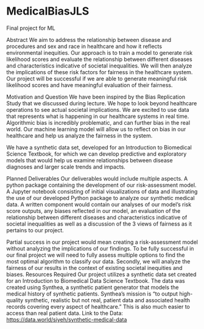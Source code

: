 # MedicalBiasJLS
Final project for ML

Abstract
We aim to address the relationship between disease and procedures and sex and race in healthcare and how it reflects environmental inequities. Our approach is to train a model to generate risk likelihood scores and evaluate the relationship between different diseases and characteristics indicative of societal inequalities. We will then analyze the implications of these risk factors for fairness in the healthcare system. Our project will be successful if we are able to generate meaningful risk likelihood scores and have meaningful evaluation of their fairness.

Motivation and Question
We have been inspired by the Bias Replication Study that we discussed during lecture. We hope to look beyond healthcare operations to see actual societal implications. We are excited to use data that represents what is happening in our healthcare systems in real time. Algorithmic bias is incredibly problematic, and can further bias in the real world. Our machine learning model will allow us to reflect on bias in our healthcare and help us analyze the fairness in the system.

We have a synthetic data set, developed for an Introduction to Biomedical Science Textbook, for which we can develop predictive and exploratory models that would help us examine relationships between disease diagnoses and larger scale trends and impacts. 

Planned Deliverables
Our deliverables would include multiple aspects. A python package containing the development of our risk-assessment model. A Jupyter notebook consisting of initial visualizations of data and illustrating the use of our developed Python package to analyze our synthetic medical data. A written component would contain our analyses of our model’s risk score outputs, any biases reflected in our model, an evaluation of the relationship between different diseases and characteristics indicative of societal inequalities as well as a discussion of the 3 views of fairness as it pertains to our project. 

Partial success in our project would mean creating a risk-assessment model without analyzing the implications of our findings. To be fully successful in our final project we will need to fully assess multiple options to find the most optimal algorithm to classify our data. Secondly, we will analyze the fairness of our results in the context of existing societal inequities and biases.
Resources Required
Our project utilizes a synthetic data set created for an Introduction to Biomedical Data Science Textbook. The data was created using Synthea, a synthetic patient generator that models the medical history of synthetic patients. Synthea’s mission is “to output high-quality synthetic, realistic but not real, patient data and associated health records covering every aspect of healthcare.” This is also much easier to access than real patient data. 
Link to the Data: https://data.world/siyeh/synthetic-medical-data 
